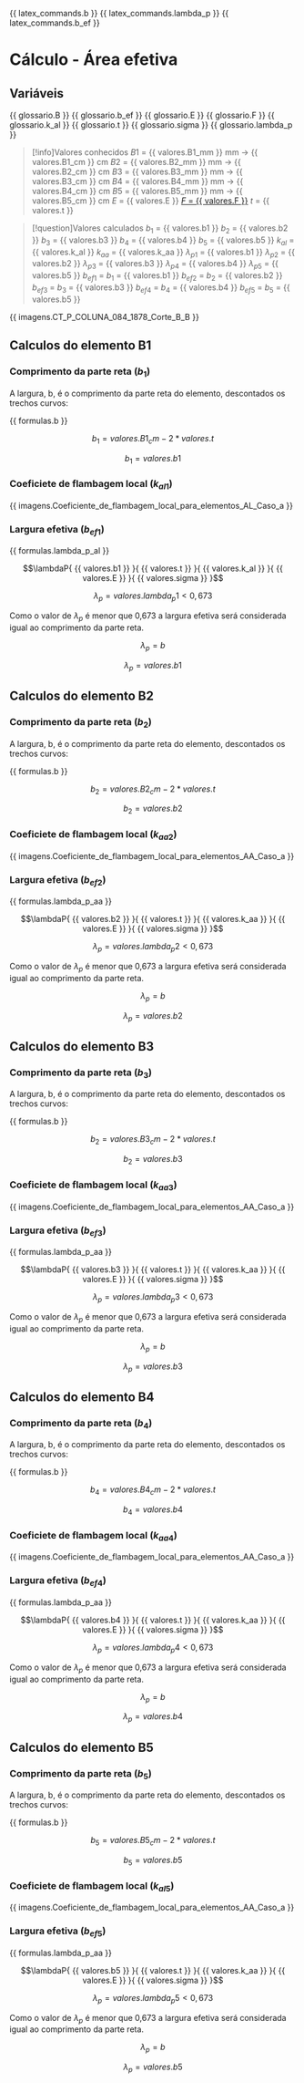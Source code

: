 {{ latex_commands.b }}
{{ latex_commands.lambda_p }}
{{ latex_commands.b_ef }}
# Cálculo - Área efetiva
## Variáveis
{{ glossario.B }}
{{ glossario.b_ef }}
{{ glossario.E }}
{{ glossario.F }}
{{ glossario.k_al }}
{{ glossario.t }}
{{ glossario.sigma }}
{{ glossario.lambda_p }}

>[!info]Valores conhecidos
>$B1$ = {{ valores.B1_mm }} mm -> {{ valores.B1_cm }} cm
>$B2$ = {{ valores.B2_mm }} mm -> {{ valores.B2_cm }} cm
>$B3$ = {{ valores.B3_mm }} mm -> {{ valores.B3_cm }} cm
>$B4$ = {{ valores.B4_mm }} mm -> {{ valores.B4_cm }} cm
>$B5$ = {{ valores.B5_mm }} mm -> {{ valores.B5_cm }} cm
>$E$ = {{ valores.E }}
>[$F$ = {{ valores.F }}](força.md)
>$t$ = {{ valores.t }}

>[!question]Valores calculados
>$b_1$ = {{ valores.b1 }}
>$b_2$ = {{ valores.b2 }}
>$b_3$ = {{ valores.b3 }}
>$b_4$ = {{ valores.b4 }}
>$b_5$ = {{ valores.b5 }}
>$k_{al}$ = {{ valores.k_al }}
>$k_{aa}$ = {{ valores.k_aa }}
>$\lambda_{p1}$ = {{ valores.b1 }}
>$\lambda_{p2}$ = {{ valores.b2 }}
>$\lambda_{p3}$ = {{ valores.b3 }}
>$\lambda_{p4}$ = {{ valores.b4 }}
>$\lambda_{p5}$ = {{ valores.b5 }}
>$b_{ef1}$ = $b_1$ = {{ valores.b1 }}
>$b_{ef2}$ = $b_2$ = {{ valores.b2 }}
>$b_{ef3}$ = $b_3$ = {{ valores.b3 }}
>$b_{ef4}$ = $b_4$ = {{ valores.b4 }}
>$b_{ef5}$ = $b_5$ = {{ valores.b5 }} 

{{ imagens.CT_P_COLUNA_084_1878_Corte_B_B }}

## Calculos do elemento B1
### Comprimento da parte reta ($b_1$)
A largura, b, é o comprimento da parte reta do elemento, descontados os trechos curvos:


{{  formulas.b }}

$$b_1 = {{ valores.B1_cm }} - 2 * {{valores.t  }}$$

$$b_1 = {{  valores.b1  }}$$

### Coeficiete de flambagem local ($k_{al1}$)
{{ imagens.Coeficiente_de_flambagem_local_para_elementos_AL_Caso_a }}

### Largura efetiva ($b_{ef1}$)
{{ formulas.lambda_p_al }}

$$\lambdaP{ {{ valores.b1 }} }{ {{ valores.t }} }{ {{ valores.k_al }} }{ {{ valores.E }} }{ {{ valores.sigma }} }$$

$$\lambda_p={{ valores.lambda_p1 }} < 0,673$$

Como o valor de $\lambda_p$ é menor que 0,673 a largura efetiva será considerada igual ao comprimento da parte reta.

$$\lambda_p = b$$

$$\lambda_p = {{ valores.b1 }} $$

## Calculos do elemento B2
### Comprimento da parte reta ($b_2$)
A largura, b, é o comprimento da parte reta do elemento, descontados os trechos curvos:


{{  formulas.b }}

$$b_2 = {{ valores.B2_cm }} - 2 * {{valores.t  }}$$

$$b_2 = {{  valores.b2  }}$$

### Coeficiete de flambagem local ($k_{aa2}$)
{{ imagens.Coeficiente_de_flambagem_local_para_elementos_AA_Caso_a }}

### Largura efetiva ($b_{ef2}$)
{{ formulas.lambda_p_aa }}

$$\lambdaP{ {{ valores.b2 }} }{ {{ valores.t }} }{ {{ valores.k_aa }} }{ {{ valores.E }} }{ {{ valores.sigma }} }$$

$$\lambda_p={{ valores.lambda_p2 }} < 0,673$$

Como o valor de $\lambda_p$ é menor que 0,673 a largura efetiva será considerada igual ao comprimento da parte reta.

$$\lambda_p = b$$

$$\lambda_p = {{ valores.b2 }} $$


## Calculos do elemento B3
### Comprimento da parte reta ($b_3$)
A largura, b, é o comprimento da parte reta do elemento, descontados os trechos curvos:


{{  formulas.b }}

$$b_2 = {{ valores.B3_cm }} - 2 * {{valores.t  }}$$

$$b_2 = {{  valores.b3  }}$$

### Coeficiete de flambagem local ($k_{aa3}$)
{{ imagens.Coeficiente_de_flambagem_local_para_elementos_AA_Caso_a }}

### Largura efetiva ($b_{ef3}$)
{{ formulas.lambda_p_aa }}

$$\lambdaP{ {{ valores.b3 }} }{ {{ valores.t }} }{ {{ valores.k_aa }} }{ {{ valores.E }} }{ {{ valores.sigma }} }$$

$$\lambda_p={{ valores.lambda_p3 }} < 0,673$$

Como o valor de $\lambda_p$ é menor que 0,673 a largura efetiva será considerada igual ao comprimento da parte reta.

$$\lambda_p = b$$

$$\lambda_p = {{ valores.b3 }} $$

## Calculos do elemento B4
### Comprimento da parte reta ($b_4$)
A largura, b, é o comprimento da parte reta do elemento, descontados os trechos curvos:


{{  formulas.b }}

$$b_4 = {{ valores.B4_cm }} - 2 * {{valores.t  }}$$

$$b_4 = {{  valores.b4  }}$$

### Coeficiete de flambagem local ($k_{aa4}$)
{{ imagens.Coeficiente_de_flambagem_local_para_elementos_AA_Caso_a }}

### Largura efetiva ($b_{ef4}$)
{{ formulas.lambda_p_aa }}

$$\lambdaP{ {{ valores.b4 }} }{ {{ valores.t }} }{ {{ valores.k_aa }} }{ {{ valores.E }} }{ {{ valores.sigma }} }$$

$$\lambda_p={{ valores.lambda_p4 }} < 0,673$$

Como o valor de $\lambda_p$ é menor que 0,673 a largura efetiva será considerada igual ao comprimento da parte reta.

$$\lambda_p = b$$

$$\lambda_p = {{ valores.b4 }} $$

## Calculos do elemento B5
### Comprimento da parte reta ($b_5$)
A largura, b, é o comprimento da parte reta do elemento, descontados os trechos curvos:


{{  formulas.b }}

$$b_5 = {{ valores.B5_cm }} - 2 * {{valores.t  }}$$

$$b_5 = {{  valores.b5  }}$$

### Coeficiete de flambagem local ($k_{al5}$)
{{ imagens.Coeficiente_de_flambagem_local_para_elementos_AA_Caso_a }}

### Largura efetiva ($b_{ef5}$)
{{ formulas.lambda_p_aa }}

$$\lambdaP{ {{ valores.b5 }} }{ {{ valores.t }} }{ {{ valores.k_aa }} }{ {{ valores.E }} }{ {{ valores.sigma }} }$$

$$\lambda_p={{ valores.lambda_p5 }} < 0,673$$

Como o valor de $\lambda_p$ é menor que 0,673 a largura efetiva será considerada igual ao comprimento da parte reta.

$$\lambda_p = b$$

$$\lambda_p = {{ valores.b5 }} $$